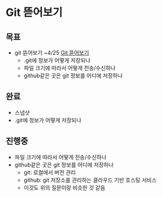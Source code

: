 # Git 뜯어보기
## 목표
- git 뜯어보기 ~4/25 [Git 뜯어보기](https://www.notion.so/Git-bced185e3ff24020b3e643598d6a21a5)
    - .git에 정보가 어떻게 저장되나
    - 파일 크기에 따라서 어떻게 전송/수신하나
    - github같은 곳은 git 정보를 어디에 저장하나

## 완료
- 스냅샷
- .git에 정보가 어떻게 저장되나

## 진행중
- 파일 크기에 따라서 어떻게 전송/수신하나 
- github같은 곳은 git 정보를 어디에 저장하나
  - git: 로컬에서 버전 관리
  - github:  git 저장소를 관리하는 클라우드 기반 호스팅 서비스
  - 이것도 위의 질문이랑 비슷한 것 같음

